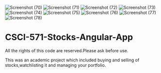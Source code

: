 ![Screenshot (70)](https://user-images.githubusercontent.com/22115240/117056868-a74e4900-acd1-11eb-8921-3cf22ead5286.png)
![Screenshot (71)](https://user-images.githubusercontent.com/22115240/117056869-a7e6df80-acd1-11eb-81e9-66e20f4a23f3.png)
![Screenshot (72)](https://user-images.githubusercontent.com/22115240/117056872-a87f7600-acd1-11eb-8e18-e86cff160b2f.png)
![Screenshot (73)](https://user-images.githubusercontent.com/22115240/117056880-a9180c80-acd1-11eb-832a-2ee286307048.png)
![Screenshot (74)](https://user-images.githubusercontent.com/22115240/117056883-a9b0a300-acd1-11eb-890a-d2fe2e4bf462.png)
![Screenshot (75)](https://user-images.githubusercontent.com/22115240/117056885-a9b0a300-acd1-11eb-931a-89a23e733dfa.png)
![Screenshot (76)](https://user-images.githubusercontent.com/22115240/117056889-aae1d000-acd1-11eb-81dd-dd9b7db34883.png)
![Screenshot (77)](https://user-images.githubusercontent.com/22115240/117056891-ab7a6680-acd1-11eb-9871-3b3855e9395a.png)
![Screenshot (78)](https://user-images.githubusercontent.com/22115240/117056892-ab7a6680-acd1-11eb-9920-7d72becafe97.png)
# CSCI-571-Stocks-Angular-App

All the rights of this code are reserved.Please ask before use.

This was an academic project which included buying and selling of stocks,watchlisting it and managing your portfolio.
